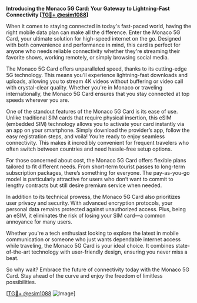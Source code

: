 **Introducing the Monaco 5G Card: Your Gateway to Lightning-Fast Connectivity [[TG💪+ @esim1088](https://t.me/s/esim1088)]**

When it comes to staying connected in today's fast-paced world, having the right mobile data plan can make all the difference. Enter the Monaco 5G Card, your ultimate solution for high-speed internet on the go. Designed with both convenience and performance in mind, this card is perfect for anyone who needs reliable connectivity whether they're streaming their favorite shows, working remotely, or simply browsing social media.

The Monaco 5G Card offers unparalleled speed, thanks to its cutting-edge 5G technology. This means you'll experience lightning-fast downloads and uploads, allowing you to stream 4K videos without buffering or video call with crystal-clear quality. Whether you're in Monaco or traveling internationally, the Monaco 5G Card ensures that you stay connected at top speeds wherever you are.

One of the standout features of the Monaco 5G Card is its ease of use. Unlike traditional SIM cards that require physical insertion, this eSIM (embedded SIM) technology allows you to activate your card instantly via an app on your smartphone. Simply download the provider’s app, follow the easy registration steps, and voila! You’re ready to enjoy seamless connectivity. This makes it incredibly convenient for frequent travelers who often switch between countries and need hassle-free setup options.

For those concerned about cost, the Monaco 5G Card offers flexible plans tailored to fit different needs. From short-term tourist passes to long-term subscription packages, there’s something for everyone. The pay-as-you-go model is particularly attractive for users who don’t want to commit to lengthy contracts but still desire premium service when needed.

In addition to its technical prowess, the Monaco 5G Card also prioritizes user privacy and security. With advanced encryption protocols, your personal data remains protected against unauthorized access. Plus, being an eSIM, it eliminates the risk of losing your SIM card—a common annoyance for many users.

Whether you're a tech enthusiast looking to explore the latest in mobile communication or someone who just wants dependable internet access while traveling, the Monaco 5G Card is your ideal choice. It combines state-of-the-art technology with user-friendly design, ensuring you never miss a beat.

So why wait? Embrace the future of connectivity today with the Monaco 5G Card. Stay ahead of the curve and enjoy the freedom of limitless possibilities. 

[[TG💪+ @esim1088](https://t.me/s/esim1088) ![Image](https://i.postimg.cc/Y0z9fWf4/image.png)]
